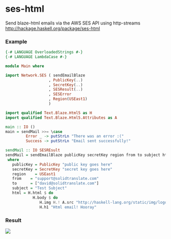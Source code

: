 ses-html
========
Send blaze-html emails via the AWS SES API using http-streams
<http://hackage.haskell.org/package/ses-html>
### Example
```haskell
{-# LANGUAGE OverloadedStrings #-}
{-# LANGUAGE LambdaCase #-}

module Main where

import Network.SES ( sendEmailBlaze
                   , PublicKey(..)
                   , SecretKey(..)
                   , SESResult(..)
                   , SESError
                   , Region(USEast1)
                   )

import qualified Text.Blaze.Html5 as H
import qualified Text.Blaze.Html5.Attributes as A

main :: IO ()
main = sendMail >>= \case
         Error _ -> putStrLn "There was an error :("
         Success -> putStrLn "Email sent successfully!"

sendMail :: IO SESREsult
sendMail = sendEmailBlaze publicKey secretKey region from to subject html
 where
   publicKey = PublicKey "public key goes here"
   secretKey = SecretKey "secret key goes here"
   region    = USEast1
   from    = "support@solidtranslate.com"
   to      = ["david@solidtranslate.com"]
   subject = "Test Subject"
   html = H.html $ do
            H.body $ do
               H.img H.! A.src "http://haskell-lang.org/static/img/logo.png"
               H.h1 "Html email! Hooray"
```
### Result
<img src="http://i.imgur.com/AREDbNk.png"></img>